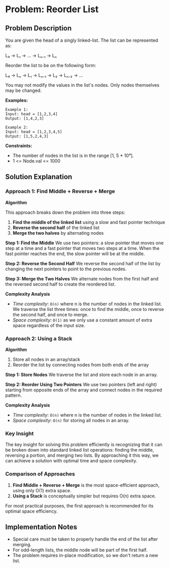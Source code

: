 # Problem: Reorder List

## Problem Description

You are given the head of a singly linked-list. The list can be represented as:

L₀ → L₁ → ... → Lₙ₋₁ → Lₙ

Reorder the list to be on the following form:

L₀ → Lₙ → L₁ → Lₙ₋₁ → L₂ → Lₙ₋₂ → ...

You may not modify the values in the list's nodes. Only nodes themselves may be changed.

**Examples:**

```
Example 1:
Input: head = [1,2,3,4]
Output: [1,4,2,3]

Example 2:
Input: head = [1,2,3,4,5]
Output: [1,5,2,4,3]
```

**Constraints:**

- The number of nodes in the list is in the range [1, 5 * 10⁴].
- 1 <= Node.val <= 1000

## Solution Explanation

### Approach 1: Find Middle + Reverse + Merge

**Algorithm**

This approach breaks down the problem into three steps:

1. **Find the middle of the linked list** using a slow and fast pointer technique
2. **Reverse the second half** of the linked list
3. **Merge the two halves** by alternating nodes

**Step 1: Find the Middle**
We use two pointers: a slow pointer that moves one step at a time and a fast pointer that moves two steps at a time. When the fast pointer reaches the end, the slow pointer will be at the middle.

**Step 2: Reverse the Second Half**
We reverse the second half of the list by changing the next pointers to point to the previous nodes.

**Step 3: Merge the Two Halves**
We alternate nodes from the first half and the reversed second half to create the reordered list.

**Complexity Analysis**

- _Time complexity_: `O(n)` where n is the number of nodes in the linked list. We traverse the list three times: once to find the middle, once to reverse the second half, and once to merge.
- _Space complexity_: `O(1)` as we only use a constant amount of extra space regardless of the input size.

### Approach 2: Using a Stack

**Algorithm**

1. Store all nodes in an array/stack
2. Reorder the list by connecting nodes from both ends of the array

**Step 1: Store Nodes**
We traverse the list and store each node in an array.

**Step 2: Reorder Using Two Pointers**
We use two pointers (left and right) starting from opposite ends of the array and connect nodes in the required pattern.

**Complexity Analysis**

- _Time complexity_: `O(n)` where n is the number of nodes in the linked list.
- _Space complexity_: `O(n)` for storing all nodes in an array.

### Key Insight

The key insight for solving this problem efficiently is recognizing that it can be broken down into standard linked list operations: finding the middle, reversing a portion, and merging two lists. By approaching it this way, we can achieve a solution with optimal time and space complexity.

### Comparison of Approaches

1. **Find Middle + Reverse + Merge** is the most space-efficient approach, using only O(1) extra space.
2. **Using a Stack** is conceptually simpler but requires O(n) extra space.

For most practical purposes, the first approach is recommended for its optimal space efficiency.

## Implementation Notes

- Special care must be taken to properly handle the end of the list after merging.
- For odd-length lists, the middle node will be part of the first half.
- The problem requires in-place modification, so we don't return a new list.
